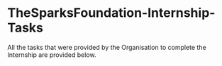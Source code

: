 # TheSparksFoundation-Internship-Tasks
All the tasks that were provided by the Organisation to complete the Internship are provided below.
